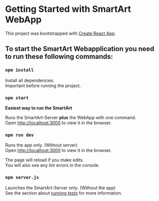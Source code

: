# Getting Started with SmartArt WebApp

This project was bootstrapped with [Create React App](https://github.com/facebook/create-react-app).

## To start the SmartArt Webapplication you need to run these following commands:

### `npm install`

Install all dependencies.\
Important before running the project.

### `npm start`
**Easiest way to run the SmartArt**

Runs the SmartArt-Server **plus** the WebApp with one command.\
Open [http://localhost:3000](http://localhost:3000) to view it in the browser.

### `npm run dev`

Runs the app only. (Without server)\
Open [http://localhost:3000](http://localhost:3000) to view it in the browser.

The page will reload if you make edits.\
You will also see any lint errors in the console.

### `npm server.js`

Launches the SmartArt-Server only. (Without the app)\
See the section about [running tests](https://facebook.github.io/create-react-app/docs/running-tests) for more information.